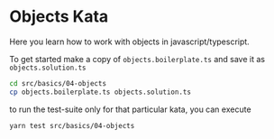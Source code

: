 Objects Kata
============

Here you learn how to work with objects in javascript/typescript.

To get started make a copy of `objects.boilerplate.ts` and save it as `objects.solution.ts`

```bash
cd src/basics/04-objects
cp objects.boilerplate.ts objects.solution.ts
```

to run the test-suite only for that particular kata, you can execute
```bash
yarn test src/basics/04-objects
```
